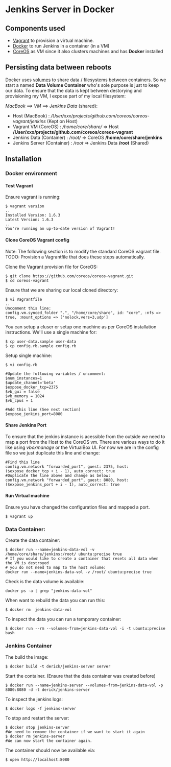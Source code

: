 # Jenkins Server in Docker

## Components used

- [Vagrant](http://www.vagrantup.com/) to provision a virtual machine.
- [Docker](https://docs.docker.com/) to run Jenkins in a container (in a VM)
- [CoreOS](https://coreos.com/) as VM since it also clusters machines and has **Docker** installed

## Persisting data between reboots

Docker uses [volumes](https://docs.docker.com/userguide/dockervolumes/) to share data / filesystems between containers. So we start a named **Data Volume Container** who's sole purpose is just to keep our data. To ensure that the data is kept between destorying and provisioning my VM, I expose part of my local filesystem:

   *MacBook* ==> *VM* ==> *Jenkins Data* (shared):

  - Host (MacBook) : */User/xxx/projects/github.com/coreos/coreos-vagrant/jenkins* (Kept on Host)
  - Vagrant VM (CoreOS) : */home/core/share/* => Host **/User/xxx/projects/github.com/coreos/coreos-vagrant**
  - Jenkins Data (Container) :  */root/* => CoreOS **/home/core/share/jenkins**
  - Jenkins Server (Container) : */root* => Jenkins Data **/root** (Shared)


## Installation

### Docker environment

#### Test Vagrant

Ensure vagrant is running:

    $ vagrant version
    ..
    Installed Version: 1.6.3
    Latest Version: 1.6.3
    ..
    You're running an up-to-date version of Vagrant!

#### Clone CoreOS Vagrant config

Note: The following section is to modify the standard CoreOS vagrant file. TODO: Provision a Vagrantfile that does these steps automatically.

Clone the Vagrant provision file for CoreOS:

    $ git clone https://github.com/coreos/coreos-vagrant.git
    $ cd coreos-vagrant

Ensure that we are sharing our local cloned directory:

    $ vi Vagrantfile
    ..
    Uncomment this line:
    config.vm.synced_folder ".", "/home/core/share", id: "core", :nfs => true, :mount_options => ['nolock,vers=3,udp']


You can setup a cluser or setup one machine as per CoreOS installation instructions. We'll use a single machine for:

    $ cp user-data.sample user-data
    $ cp config.rb.sample config.rb

Setup single machine:

    $ vi config.rb

    #Update the following variables / uncomment:
    $num_instances=1
    $update_channel='beta'
    $expose_docker_tcp=2375
    $vb_gui = false
    $vb_memory = 1024
    $vb_cpus = 1

    #Add this line (See next section)
    $expose_jenkins_port=8080

#### Share Jenkins Port

To ensure that the jenkins instance is acessible from the outside we need to map a port from the Host to the CoreOS vm. There are various ways to do it like using *vboxmanage* or the VirtualBox UI. For now we are in the config file so we just duplicate this line and change:

    #Find this line
    config.vm.network "forwarded_port", guest: 2375, host: ($expose_docker_tcp + i - 1), auto_correct: true
    #Duplicate the line above and change as below:
    config.vm.network "forwarded_port", guest: 8080, host: ($expose_jenkins_port + i - 1), auto_correct: true


#### Run Virtual machine

Ensure you have changed the configuration files and mapped a port.

    $ vagrant up

### Data Container:


Create the data container:


    $ docker run --name=jenkins-data-vol -v /home/core/share/jenkins:/root/ ubuntu:precise true
    # If you would like to create a container that resets all data when the VM is destroyed
    # you do not need to map to the host volume:
    docker run --name=jenkins-data-vol -v /root/ ubuntu:precise true

Check is the data volume is available:

    docker ps -a | grep "jenkins-data-vol"

When want to rebuild the data you can run this:

    $ docker rm  jenkins-data-vol

To inspect the data you can run a temporary container:

    $ docker run --rm --volumes-from=jenkins-data-vol -i -t ubuntu:precise bash

### Jenkins Container

The build the image:

    $ docker build -t derick/jenkins-server server

Start the container. (Ensure that the data container was created before)

    $ docker run --name=jenkins-server --volumes-from=jenkins-data-vol -p 8080:8080 -d -t derick/jenkins-server

To inspect the jenkins logs:

    $ docker logs -f jenkins-server

To stop and restart the server:

    $ docker stop jenkins-server
    #We need to remove the container if we want to start it again
    $ docker rm jenkins-server
    #We can now start the container again.

The container should now be available via:

    $ open http://localhost:8080
